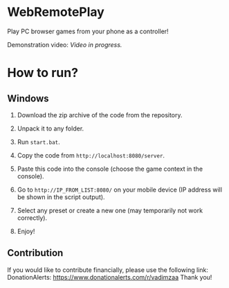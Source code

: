 # WebRemotePlay
Play PC browser games from your phone as a controller!

Demonstration video:
*Video in progress.*

# How to run?
## Windows
1. Download the zip archive of the code from the repository.
2. Unpack it to any folder.
3. Run `start.bat`.

4. Copy the code from `http://localhost:8080/server`.
5. Paste this code into the console (choose the game context in the console).

6. Go to `http://IP_FROM_LIST:8080/` on your mobile device (IP address will be shown in the script output).
7. Select any preset or create a new one (may temporarily not work correctly).

8. Enjoy!


## Contribution
If you would like to contribute financially, please use the following link:
DonationAlerts: https://www.donationalerts.com/r/vadimzaa
Thank you!
